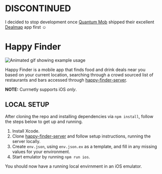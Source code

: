 # DISCONTINUED

I decided to stop development once [Quantum Mob](https://github.com/QuantumMob) shipped their excellent [Dealmap](https://dealmap.io/) app first ☺️

# Happy Finder

![Animated gif showing example usage](./happy-finder.gif)

Happy Finder is a mobile app that finds food and drink deals near you based on your current location, searching through a crowd sourced list of restaurants and bars accessed through [happy-finder-server](https://github.com/ibarsi/happy-finder-server).

**NOTE:** Currnetly supports iOS _only_.

## LOCAL SETUP

After cloning the repo and installing dependencies via `npm install`, follow the steps below to get up and running.

1. Install Xcode.
2. Clone [happy-finder-server](https://github.com/ibarsi/happy-finder-server) and follow setup instructions, running the server locally.
3. Create `env.json`, using `env.json.ex` as a template, and fill in any missing values for your environment.
4. Start emulator by running `npm run ios`.

You should now have a running local envirnment in an iOS emulator.
